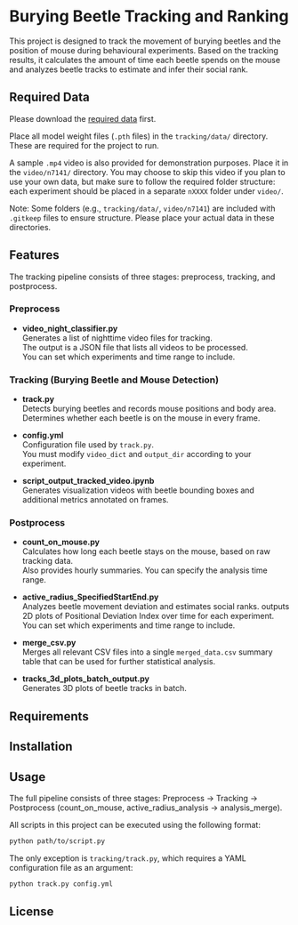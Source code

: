 # Burying Beetle Tracking and Ranking
This project is designed to track the movement of burying beetles and the position of mouse during behavioural experiments. Based on the tracking results, it calculates the amount of time each beetle spends on the mouse and analyzes beetle tracks to estimate and infer their social rank.

## Required Data
Please download the [required data](https://drive.google.com/drive/folders/1vGJgGVYwupqA06Lj6wFC9Ki-DBtZDRHL?usp=drive_link) first.

Place all model weight files (`.pth` files) in the `tracking/data/` directory. These are required for the project to run.

A sample `.mp4` video is also provided for demonstration purposes. Place it in the `video/n7141/` directory. You may choose to skip this video if you plan to use your own data, but make sure to follow the required folder structure: each experiment should be placed in a separate `nXXXX` folder under `video/`.

Note: Some folders (e.g., `tracking/data/`, `video/n7141`) are included with `.gitkeep` files to ensure structure. Please place your actual data in these directories.

## Features
The tracking pipeline consists of three stages: preprocess, tracking, and postprocess.

### Preprocess

- **video_night_classifier.py**  
  Generates a list of nighttime video files for tracking.  
  The output is a JSON file that lists all videos to be processed.  
  You can set which experiments and time range to include.

### Tracking (Burying Beetle and Mouse Detection)

- **track.py**  
  Detects burying beetles and records mouse positions and body area.  
  Determines whether each beetle is on the mouse in every frame.

- **config.yml**  
  Configuration file used by `track.py`.  
  You must modify `video_dict` and `output_dir` according to your experiment.

- **script_output_tracked_video.ipynb**  
  Generates visualization videos with beetle bounding boxes and additional metrics annotated on frames.

### Postprocess

- **count_on_mouse.py**  
  Calculates how long each beetle stays on the mouse, based on raw tracking data.  
  Also provides hourly summaries.
  You can specify the analysis time range.

- **active_radius_SpecifiedStartEnd.py**  
  Analyzes beetle movement deviation and estimates social ranks.
  outputs 2D plots of Positional Deviation Index over time for each experiment.  
  You can set which experiments and time range to include.

- **merge_csv.py**  
  Merges all relevant CSV files into a single `merged_data.csv` summary table that can be used for further statistical analysis.

- **tracks_3d_plots_batch_output.py**  
  Generates 3D plots of beetle tracks in batch.

## Requirements


## Installation


## Usage
The full pipeline consists of three stages: Preprocess → Tracking → Postprocess (count_on_mouse, active_radius_analysis → analysis_merge).

All scripts in this project can be executed using the following format:  
```bash
python path/to/script.py
```
The only exception is `tracking/track.py`, which requires a YAML configuration file as an argument:  
```bash
python track.py config.yml
```

## License
